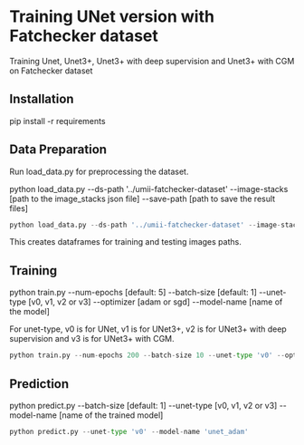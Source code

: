 # Training UNet version with Fatchecker dataset

Training Unet, Unet3+, Unet3+ with deep supervision and Unet3+ with CGM on Fatchecker dataset

## Installation

pip install -r requirements

## Data Preparation

Run load_data.py for preprocessing the dataset.

python load_data.py --ds-path '../umii-fatchecker-dataset' --image-stacks [path to the image_stacks json file] --save-path [path to save the result files]

```python
python load_data.py --ds-path '../umii-fatchecker-dataset' --image-stacks '../image_stacks' --save-path '../data'
```

This creates dataframes for training and testing images paths.

## Training

python train.py --num-epochs [default: 5] --batch-size [default: 1] --unet-type [v0, v1, v2 or v3] --optimizer [adam or sgd] --model-name [name of the model]

For unet-type, v0 is for UNet, v1 is for UNet3+, v2 is for UNet3+ with deep supervision and v3 is for UNet3+ with CGM.

```python
python train.py --num-epochs 200 --batch-size 10 --unet-type 'v0' --optimizer 'adam' --model-name 'unet_adam'
```

## Prediction

python predict.py --batch-size [default: 1] --unet-type [v0, v1, v2 or v3] --model-name [name of the trained model]

```python
python predict.py --unet-type 'v0' --model-name 'unet_adam'
```